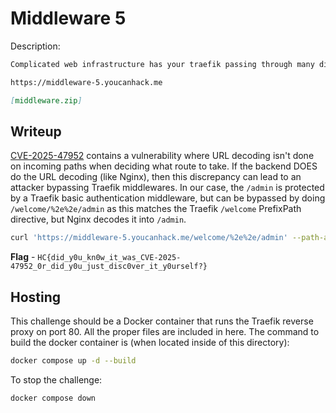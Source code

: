 # Middleware 5
Description:
```markdown
Complicated web infrastructure has your traefik passing through many different points before reaching the final destination. Sometimes this can lead to problems...

https://middleware-5.youcanhack.me

[middleware.zip]
```

## Writeup
[CVE-2025-47952](https://github.com/traefik/traefik/security/advisories/GHSA-vrch-868g-9jx5) contains a vulnerability where URL decoding isn't done on incoming paths when deciding what route to take. If the backend DOES do the URL decoding (like Nginx), then this discrepancy can lead to an attacker bypassing Traefik middlewares. In our case, the `/admin` is protected by a Traefik basic authentication middleware, but can be bypassed by doing `/welcome/%2e%2e/admin` as this matches the Traefik `/welcome` PrefixPath directive, but Nginx decodes it into `/admin`.

```bash
curl 'https://middleware-5.youcanhack.me/welcome/%2e%2e/admin' --path-as-is
```

**Flag** - `HC{did_y0u_kn0w_it_was_CVE-2025-47952_0r_did_y0u_just_disc0ver_it_y0urself?}`

## Hosting
This challenge should be a Docker container that runs the Traefik reverse proxy on port 80. All the proper files are included in here. The command to build the docker container is (when located inside of this directory):

```bash
docker compose up -d --build
```

To stop the challenge:
```bash
docker compose down
```